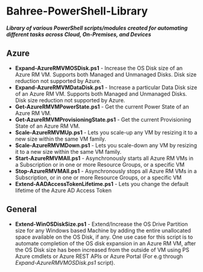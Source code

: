 # Bahree-PowerShell-Library

_**Library of various PowerShell scripts/modules created for automating different tasks across Cloud, On-Premises, and Devices**_

## Azure

- **Expand-AzureRMVMOSDisk.ps1** - Increase the OS Disk size of an Azure RM VM. Supports both Managed and Unmanaged Disks. Disk size reduction not supported by Azure.
- **Expand-AzureRMVMDataDisk.ps1** - Increase a particular Data Disk size of an Azure RM VM. Supports both Managed and Unmanaged Disks. Disk size reduction not supported by Azure.
- **Get-AzureRMVMPowerState.ps1** - Get the current Power State of an Azure RM VM.
- **Get-AzureRMVMProvisioningState.ps1** - Get the current Provisioning State of an Azure RM VM.
- **Scale-AzureRMVMUp.ps1** - Lets you scale-up any VM by resizing it to a new size within the same VM family.
- **Scale-AzureRMVMDown.ps1** - Lets you scale-down any VM by resizing it to a new size within the same VM family.
- **Start-AzureRMVMAll.ps1** - Asynchronously starts all Azure RM VMs in a Subscription or in one or more Resource Groups, or a specific VM
- **Stop-AzureRMVMAll.ps1** - Asynchronously stops all Azure RM VMs in a Subscription, or in one or more Resource Groups, or a specific VM
- **Extend-AADAccessTokenLifetime.ps1** - Lets you change the default lifetime of the Azure AD Access Token

## General

- **Extend-WinOSDiskSize.ps1** - Extend/Increase the OS Drive Partition size for any Windows based Machine by adding the entire unallocated space available on the OS Disk, if any. One use case for this script is to automate completion of the OS disk expansion in an Azure RM VM, after the OS Disk size has been increased from the outside of VM using PS Azure cmdlets or Azure REST APIs or Azure Portal (For e.g through _Expand-AzureRMVMOSDisk.ps1_ script).
